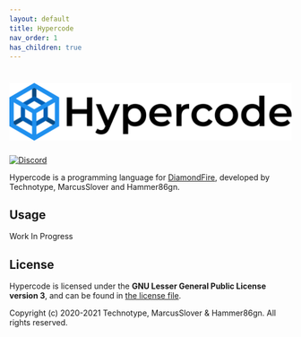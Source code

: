 ```yaml
---
layout: default
title: Hypercode
nav_order: 1
has_children: true
---
```

# ![Hypercode](https://raw.githubusercontent.com/tecc/Hypercode/dev/resources/Logo.svg)
[![Discord](https://img.shields.io/discord/793633545037152297.svg?label=discord&logo=discord)](https://discord.gg/q8eHw7MVUf)

Hypercode is a programming language for [DiamondFire](https://www.mcdiamondfire.com/), developed by Technotype, MarcusSlover and Hammer86gn.

## Usage

Work In Progress

## License

Hypercode is licensed under the **GNU Lesser General Public License version 3**, and can be found in [the license file](./license).

Copyright (c) 2020-2021 Technotype, MarcusSlover & Hammer86gn. All rights reserved.
